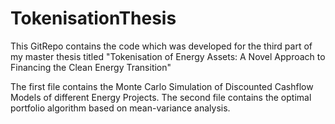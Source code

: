 # TokenisationThesis

This GitRepo contains the code which was developed for the third part of my master thesis titled 
"Tokenisation of Energy Assets: A Novel Approach to Financing the Clean Energy Transition"

The first file contains the Monte Carlo Simulation of Discounted Cashflow Models of different Energy Projects.
The second file contains the optimal portfolio algorithm based on mean-variance analysis. 
